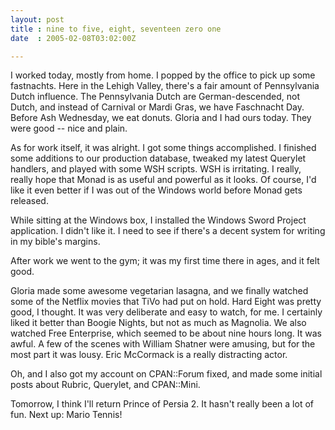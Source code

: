 ```yaml
---
layout: post
title : nine to five, eight, seventeen zero one
date  : 2005-02-08T03:02:00Z

---
```

I worked today, mostly from home.  I popped by the office to pick up some fastnachts.  Here in the Lehigh Valley, there's a fair amount of Pennsylvania Dutch influence.  The Pennsylvania Dutch are German-descended, not Dutch, and instead of Carnival or Mardi Gras, we have Faschnacht Day.  Before Ash Wednesday, we eat donuts.  Gloria and I had ours today.  They were good -- nice and plain.

As for work itself, it was alright.  I got some things accomplished.  I finished some additions to our production database, tweaked my latest Querylet handlers, and played with some WSH scripts.  WSH is irritating.  I really, really hope that Monad is as useful and powerful as it looks.  Of course, I'd like it even better if I was out of the Windows world before Monad gets released.

While sitting at the Windows box, I installed the Windows Sword Project application.  I didn't like it.  I need to see if there's a decent system for writing in my bible's margins.

After work we went to the gym; it was my first time there in ages, and it felt good.

Gloria made some awesome vegetarian lasagna, and we finally watched some of the Netflix movies that TiVo had put on hold.  Hard Eight was pretty good, I thought.  It was very deliberate and easy to watch, for me.  I certainly liked it better than Boogie Nights, but not as much as Magnolia.  We also watched Free Enterprise, which seemed to be about nine hours long.  It was awful.  A few of the scenes with William Shatner were amusing, but for the most part it was lousy.  Eric McCormack is a really distracting actor.

Oh, and I also got my account on CPAN::Forum fixed, and made some initial posts about Rubric, Querylet, and CPAN::Mini.

Tomorrow, I think I'll return Prince of Persia 2.  It hasn't really been a lot of fun.  Next up: Mario Tennis!

